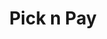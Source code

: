 ---
title: "Pick n Pay"
url: /port-elizabeth/pick-n-pay-norman-middleton-avenue/
shop: supermarket
---